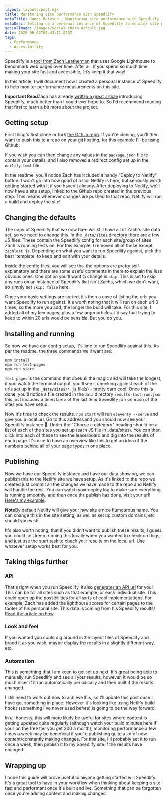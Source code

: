 ```yaml
---
layout: layouts/post.njk
title: Monitoring site performance with Speedlify
metaTitle: James Bateson | Monitoring site performance with Speedlify
metaDesc: Setting up a personal instance of Speedlify to monitor site performance
socialImage: /images/social-share-default.jpg
date: 2020-08-02T06:43:11.825Z
tags:
  - Performance
  - Accessibility
---
```


Speedlify is a [tool from Zach Leatherman](https://www.speedlify.dev/) that uses Google Lighthouse to benchmark web pages over time. After all, if you spend so much time making your site fast and accessible, let’s keep it that way!

In this article, I will document how I created a personal instance of Speedlify to help monitor performance measurements on this site.

<p class="post-note"><strong>Important Read</strong>Zach has already <a href="https://www.zachleat.com/web/speedlify/">written a great article</a> introducing Speedlify, much better than I could ever hope to. So I'd recommend reading that first to learn a bit more about the project.</p>

## Getting setup

First thing's first clone or fork [the Github repo](https://github.com/zachleat/speedlify/). If you're cloning, you'll then want to push this to a repo on your git hosting, for this example I'll be using Github.

If you wish you can then change any values in the `package.json` file to contain your details, and I also removed a redirect config set up in the `netlify.toml` file.

In the readme, you'll notice Zach has included a handy "Deploy to Netlify" button. I won't go into how good of a tool Netlify is here, but seriously worth getting started with it if you haven't already. After deploying to Netlify, we'll now have a site setup, linked to the Github repo created in the previous step. This means whenever changes are pushed to that repo, Netlify will run a build and deploy the site!

## Changing the defaults

The copy of Speedlify that we now have will still have all of Zach's site data set, so we need to change this. In the `_data/sites` directory there are a few JS files. These contain the Speedlify config for each site/group of sites Zach is running tests on. For this example, I removed all of these except `zachleat.js`. Depending on what you want to run Speedlify against, pick the best 'template' to keep and edit with your details.

Inside the config files, you will see that the options are pretty self-explanatory and there are some useful comments in there to explain the less obvious ones. One option you'll want to change is `skip`. This is set to skip any runs on an instance of Speedlify that isn't Zachs, which we don't want, so simply set `skip: false` here.

Once your basic settings are sorted, it's then a case of listing the urls you want Speedlify to run against. It's worth noting that it will run on each url 3 times, so the more you add, the longer the build will take. For this site, I added all of my key pages, plus a few larger articles. I'd say that trying to keep to within 20 urls would be sensible. But you do you.

## Installing and running

So now we have our config setup, it's time to run Speedlify against this. As per the readme, the three commands we'll want are:

```
npm install
npm run test-pages
npm run start
```

`test-pages` is the command that does all the magic and will take the longest, if you watch the terminal output, you'll see it checking against each of the urls set up in the `_data/sites/*.js` file(s) - pretty darn cool! Once this is done, you'll notice a file created in the `data` directory `results-last-run.json` this just includes a timestamp of the last time Speedlify ran on each of the sites you have setup.

Now it's time to check the results. `npm start` will run `eleventy --serve` and give you a local url. Go to this address and you should now see your Speedlify instance :tada:. Under the "Choose a category" heading should be a list of each of the sites you set up (each JS file in _data/sites). You can then click into each of these to see the leaderboard and dig into the results of each page. It's nice to have an overview like this to get an idea of the numbers behind all of your page types in one place.

## Publishing

Now we have our Speedlify instance and have our data showing, we can publish this to the Netlify site we have setup. As it's linked to the repo we created just commit all the changes we have made to the repo and Netlify will handle the rest. You can watch your deploy log to make sure everything is running smoothly, and then once the publish has done, visit your url! [Here's my example](https://james-bateson-speedlify.netlify.app/).

<p class="post-note"><strong>Note</strong>By default Netlify will give your new site a nice humourous name. You can change this in the site setting, as well as set up custom domains, etc should you wish.</p>

It's also worth noting, that if you didn't want to publish these results, I guess you could just keep running this locally when you wanted to check on thigs, and just use the start task to check your results on the local url. Use whatever setup works best for you.

## Taking thigs further

### API

That's right when you run Speedlify, it also [generates an API url](https://james-bateson-speedlify.netlify.app/api/urls.json) for you! This can be for all sites such as that example, or each individual site. This could open up the possibilities for all sorts of cool implementations. For example, Zach has added the lighthouse scores for certain pages to the footer of his personal site. This data is coming from his Speedlify results! [Read the article on how](https://www.zachleat.com/web/lighthouse-in-footer/).

### Look and feel

If you wanted you could dig around in the layout files of Speedlify and brand it as you wish, maybe display the results in a slightly different way, etc.

### Automation

This is something that I am keen to get set up next. It's great being able to manually run Speedlify and see all your results, however, it would be so much nicer if it ran automatically periodically and then built if the results changed.

I still need to work out how to achieve this, so I'll update this post once I have got something in place. However, it's looking like using Netlify build hooks (something I've never used before) is going to be the way forward. 

In all honesty, this will more likely be useful for sites where content is getting updated quite regularly (although watch your build minutes here if your on the free tier you get 300 a month), monitoring performance a few times a week may be beneficial if you're publishing quite a lot of new content/constantly making changes. For this site, I'll probably set it to run once a week, then publish it to my Speedlify site if the results have changed.

## Wrapping up

I hope this guide will prove useful to anyone getting started will Speedlify. It's a great tool to have in your workflow when thinking about keeping a site fast and performant once it's built and live. Something that can be forgotten once you're adding content and making changes.

